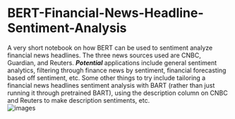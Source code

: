 # BERT-Financial-News-Headline-Sentiment-Analysis
A very short notebook on how BERT can be used to sentiment analyze financial news headlines. The three news sources used are CNBC, Guardian, and Reuters. ___*Potential*___ applications include general sentiment analytics, filtering through finance news by sentiment, financial forecasting based off sentiment, etc. Some other things to try include tailoring a financial news headlines sentiment analysis with BART (rather than just running it through pretrained BART), using the description column on CNBC and Reuters to make description sentiments, etc.\
![images](https://github.com/CashBowman/BERT-Financial-News-Headline-Sentiment-Analysis/assets/126301093/6eefb09c-92a0-4d1c-9832-a0d51af7fd2a)
